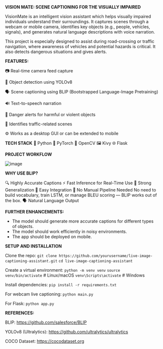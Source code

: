 **VISION MATE: SCENE CAPTIONING FOR THE VISUALLY IMPAIRED**

VisionMate is an intelligent vision assistant which helps visually impaired individuals understand their surroundings. It captures scenes through a webcam or mobile camera, identifies key objects (e.g., people, vehicles, signals), and generates natural language descriptions with voice narration. 

This project is especially designed to assist during road-crossing or traffic navigation, where awareness of vehicles and potential hazards is critical. It also detects dangerous situations and gives alerts.



**FEATURES:**

📷 Real-time camera feed capture

🧠 Object detection using YOLOv8

🗣️ Scene captioning using BLIP (Bootstrapped Language-Image Pretraining)

🔊 Text-to-speech narration

🛑 Danger alerts for harmful or violent objects

🚦 Identifies traffic-related scenes 

⚙️ Works as a desktop GUI or can be extended to mobile


**TECH STACK**
🐍 Python 🔦 PyTorch 📸 OpenCV 🖼️ Kivy 🌐 Flask

**PROJECT WORKFLOW** 

![image](https://github.com/user-attachments/assets/d777dc14-adfd-4c0d-8548-d61358e4e67b) 


**WHY USE BLIP?** 

🔍 Highly Accurate Captions
⚡ Fast Inference for Real-Time Use
🧠 Strong Generalization
🧩 Easy Integration
🔧 No Manual Pipeline Needed
No need to build vocabulary, train LSTM, or manage BLEU scoring — BLIP works out of the box.
🗣️ Natural Language Output

**FURTHER ENHANCEMENTS:**

* The model should generate more accurate captions for different types of objects. 
* The model should work efficiently in noisy environments.
* The app should be deployed on mobile.

**SETUP AND INSTALLATION**

Clone the repo:
`git clone https://github.com/yourusername/live-image-captioning-assistant.git`
`cd live-image-captioning-assistant`

Create a virtual environment:
`python -m venv venv`
`source venv/bin/activate`  # Linux/macOS
`venv\Scripts\activate`   # Windows

Install dependencies:
`pip install -r requirements.txt`

For webcam live captioning:
`python main.py`

For Flask:
`python app.py`

**REFERENCES:**

BLIP: https://github.com/salesforce/BLIP

YOLOv8 (Ultralytics): https://github.com/ultralytics/ultralytics

COCO Dataset: https://cocodataset.org






